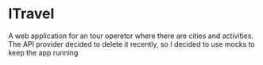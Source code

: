 # ITravel

A web application for an tour operetor where there are cities and activities.
The API provider decided to delete it recently, so I decided to use mocks to keep the app running
